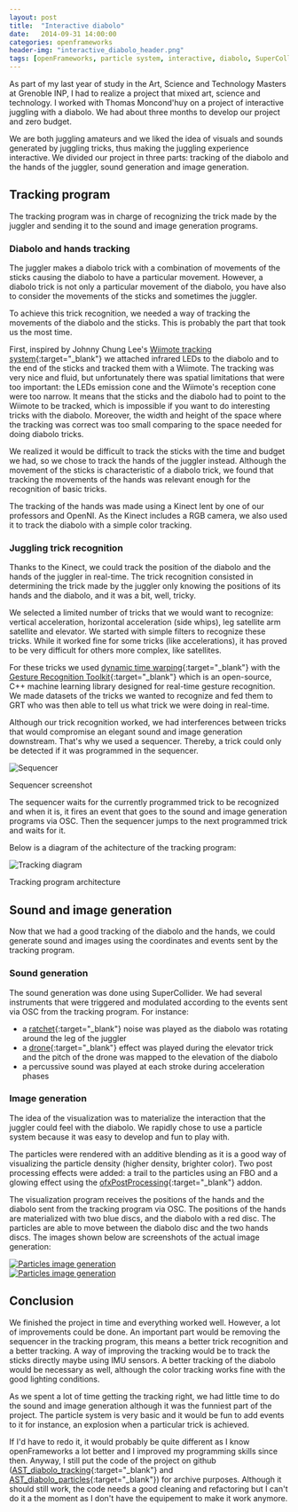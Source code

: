 ```yaml
---
layout: post
title:  "Interactive diabolo"
date:   2014-09-31 14:00:00
categories: openframeworks
header-img: "interactive_diabolo_header.png"
tags: [openFrameworks, particle system, interactive, diabolo, SuperCollider]
---
```


As part of my last year of study in the Art, Science and Technology Masters at Grenoble INP, I had to realize a project that mixed art, science and technology. I worked with Thomas Moncond'huy on a project of interactive juggling with a diabolo. We had about three months to develop our project and zero budget. 

We are both juggling amateurs and we liked the idea of visuals and sounds generated by juggling tricks, thus making the juggling experience interactive. We divided our project in three parts: tracking of the diabolo and the hands of the juggler, sound generation and image generation.

Tracking program
----------------

The tracking program was in charge of recognizing the trick made by the juggler and sending it to the sound and image generation programs. 

### Diabolo and hands tracking

The juggler makes a diabolo trick with a combination of movements of the sticks causing the diabolo to have a particular movement. However, a diabolo trick is not only a particular movement of the diabolo, you have also to consider the movements of the sticks and sometimes the juggler. 

To achieve this trick recognition, we needed a way of tracking the movements of the diabolo and the sticks.
This is probably the part that took us the most time. 

First, inspired by Johnny Chung Lee's [Wiimote tracking system][johnnylee]{:target="_blank"} we attached infrared LEDs to the diabolo and to the end of the sticks and tracked them with a Wiimote. The tracking was very nice and fluid, but unfortunately there was spatial limitations that were too important: the LEDs emission cone and the Wiimote's reception cone were too narrow. It means that the sticks and the diabolo had to point to the Wiimote to be tracked, which is impossible if you want to do interesting tricks with the diabolo. Moreover, the width and height of the space where the tracking was correct was too small comparing to the space needed for doing diabolo tricks.

We realized it would be difficult to track the sticks with the time and budget we had, so we chose to track the hands of the juggler instead. Although the movement of the sticks is characteristic of a diabolo trick, we found that tracking the movements of the hands was relevant enough for the recognition of basic tricks.

The tracking of the hands was made using a Kinect lent by one of our professors and OpenNI. As the Kinect includes a RGB camera, we also used it to track the diabolo with a simple color tracking.

### Juggling trick recognition

Thanks to the Kinect, we could track the position of the diabolo and the hands of the juggler in real-time. The trick recognition consisted in determining the trick made by the juggler only knowing the positions of its hands and the diabolo, and it was a bit, well, tricky.

We selected a limited number of tricks that we would want to recognize: vertical acceleration, horizontal acceleration (side whips), leg satellite arm satellite and elevator.
We started with simple filters to recognize these tricks. While it worked fine for some tricks (like accelerations), it has proved to be very difficult for others more complex, like satellites.

For these tricks we used [dynamic time warping][DTW]{:target="_blank"} with the [Gesture Recognition Toolkit][GRT]{:target="_blank"} which is an open-source, C++ machine learning library designed for real-time gesture recognition. We made datasets of the tricks we wanted to recognize and fed them to GRT who was then able to tell us what trick we were doing in real-time.

Although our trick recognition worked, we had interferences between tricks that would compromise an elegant sound and image generation downstream. 
That's why we used a sequencer. Thereby, a trick could only be detected if it was programmed in the sequencer.

<div class="figure">
	<img src="/img/posts/interactive_diabolo_sequencer.png" alt="Sequencer">
	<p>Sequencer screenshot</p>
</div>

The sequencer waits for the currently programmed trick to be recognized and when it is, it fires an event that goes to the sound and image generation programs via OSC. Then the sequencer jumps to the next programmed trick and waits for it.

Below is a diagram of the achitecture of the tracking program:

<div class="figure">
	<img src="/img/posts/interactive_diabolo_tracking_diagram.png" alt="Tracking diagram">
	<p>Tracking program architecture</p>
</div>

Sound and image generation
----------------

Now that we had a good tracking of the diabolo and the hands, we could generate sound and images using the coordinates and events sent by the tracking program.

### Sound generation

The sound generation was done using SuperCollider. We had several instruments that were triggered and modulated according to the events sent via OSC from the tracking program. 
For instance:

* a [ratchet][ratchet]{:target="_blank"} noise was played as the diabolo was rotating around the leg of the juggler
* a [drone][drone]{:target="_blank"} effect was played during the elevator trick and the pitch of the drone was mapped to the elevation of the diabolo
* a percussive sound was played at each stroke during acceleration phases

### Image generation

The idea of the visualization was to materialize the interaction that the juggler could feel with the diabolo. We rapidly chose to use a particle system because it was easy to develop and fun to play with.

The particles were rendered with an additive blending as it is a good way of visualizing the particle density (higher density, brighter color). Two post processing effects were added: a trail to the particles using an FBO and a glowing effect using the [ofxPostProcessing][ofxPostProcessing]{:target="_blank"} addon.

The visualization program receives the positions of the hands and the diabolo sent from the tracking program via OSC. The positions of the hands are materialized with two blue discs, and the diabolo with a red disc. The particles are able to move between the diabolo disc and the two hands discs. The images shown below are screenshots of the actual image generation:

<div class="figure">
	<a href="/img/posts/interactive_diabolo_particles1.png" data-lightbox="particles1" alt="Particles image generation">
		<img src="/img/posts/interactive_diabolo_particles1.png" alt="Particles image generation">
	</a>
</div>

<div class="figure">
	<a href="/img/posts/interactive_diabolo_particles2.png" data-lightbox="particles2" alt="Particles image generation">
		<img src="/img/posts/interactive_diabolo_particles2.png" alt="Particles image generation">
	</a>
</div>

Conclusion
----------

We finished the project in time and everything worked well. However, a lot of improvements could be done. An important part would be removing the sequencer in the tracking program, this means a better trick recognition and a better tracking. A way of improving the tracking would be to track the sticks directly maybe using IMU sensors. A better tracking of the diabolo would be necessary as well, although the color tracking works fine with the good lighting conditions.

As we spent a lot of time getting the tracking right, we had little time to do the sound and image generation although it was the funniest part of the project. The particle system is very basic and it would be fun to add events to it for instance, an explosion when a particular trick is achieved.

If I'd have to redo it, it would probably be quite different as I know openFrameworks a lot better and I improved my programming skills since then.
Anyway, I still put the code of the project on github ([AST_diabolo_tracking][AST_diabolo_tracking]{:target="_blank"} and [AST_diabolo_particles][AST_diabolo_particles]{:target="_blank"}) for archive purposes. Although it should still work, the code needs a good cleaning and refactoring but I can't do it a the moment as I don't have the equipement to make it work anymore.


[johnnylee]: http://johnnylee.net/projects/wii/
[DTW]: https://en.wikipedia.org/wiki/Dynamic_time_warping
[GRT]: https://github.com/nickgillian/grt
[ratchet]: https://en.wikipedia.org/wiki/Ratchet_%28instrument%29
[drone]: https://en.wikipedia.org/wiki/Drone_%28music%29
[ofxPostProcessing]: https://github.com/neilmendoza/ofxPostProcessing
[AST_diabolo_particles]: https://github.com/elaye/AST_diabolo_particles
[AST_diabolo_tracking]: https://github.com/elaye/AST_diabolo_tracking